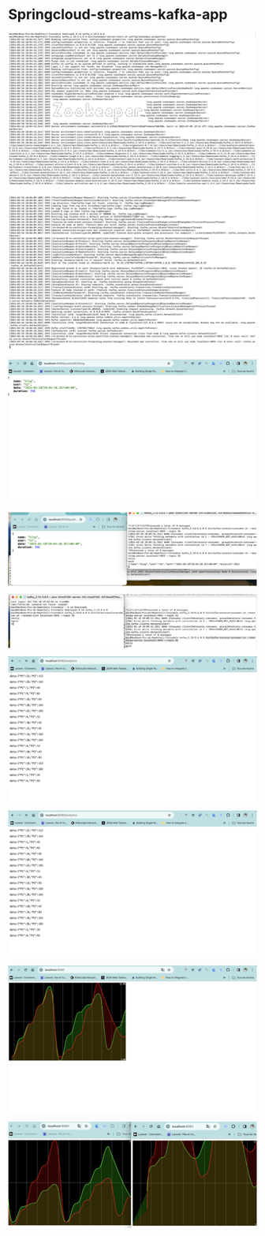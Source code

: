<h1>Springcloud-streams-kafka-app</h1>

<img src="Img/zookeper.png">
<p></p>

<img src="Img/kafka.png">
<p></p>

<img src="Img/test.png">

<p></p>

<img src="Img/test1.png">

<p></p>

<img src="Img/streamconsole.png">

<p></p>

<img src="Img/streamvf.png">

<p></p>

<img src="Img/streamvf.png">

<p></p>
<img src="Img/graph.png">
<p></p>
<img src="Img/graph2.png">

